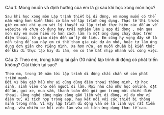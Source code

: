 Câu 1: Mong muốn và định hướng của em là gì sau khi học xong môn học?

    Sau khi học xong môn Lập trình thiết bị di động, em mong muốn có thể nắm vững hơn kiến thức cơ bản về lập trình ứng dụng. Thực tế thì trước giờ em mới chỉ quen với lý thuyết và lập trình thực hiện các đồ án về website và chưa có đụng hay trải nghiệm làm 1 app di động , nên qua môn này em muốn hiểu rõ hơn cách làm ra một ứng dụng chạy được trên điện thoại, từ giao diện đến xử lý dữ liệu. Em cũng hy vọng đây sẽ là nền tảng để sau này em có thể tham gia các dự án nhỏ, hoặc tự làm ứng dụng đơn giản cho riêng mình. Xa hơn nữa, em muốn chuẩn bị kiến thức để khi đi thực tập hay đi làm, em có thể bắt nhịp nhanh với công việc.

Câu 2: Theo em, trong tương lai gần (10 năm) lập trình di động có phát triển không? Giải thích tại sao?

    Theo em, trong 10 năm tới lập trình di động chắc chắn sẽ còn phát triển mạnh.
    Bởi vì bây giờ hầu như ai cũng dùng điện thoại thông minh, từ học sinh, sinh viên cho đến người đi làm. Mọi nhu cầu như học online, đặt đồ ăn, gọi xe, mua sắm, thanh toán đều gói gọn trong một chiếc điện thoại. Công nghệ cũng ngày càng gắn liền với di động, ví dụ như ví điện tử, AI tích hợp trong app, hay kết nối với các thiết bị thông minh trong nhà. Vì vậy lập trình di động vẫn sẽ là lĩnh vực rất tiềm năng, vừa nhiều cơ hội việc làm vừa có tính ứng dụng thực tế cao.
